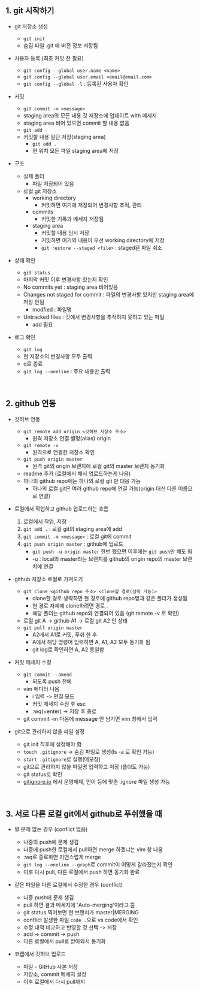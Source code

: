 ## 1. git 시작하기

- git 저장소 생성
  - `git init`
  - 숨김 파일 .git 에 버전 정보 저장됨

- 사용자 등록 (최초 커밋 전 필요)
  - `git config --global user.name <name>`
  - `git config --global user.email <email@email.com>`
  - `git config --global -l` : 등록된 사용자 확인

- 커밋
  - `git commit -m <message>`
  - staging area의 모든 내용 깃 저장소에 업데이트 with 메세지
  - staging area 비어 있으면 commit 할 내용 없음
  - `git add`
  - 커밋할 내용 일단 저장(staging area)
    - `git add .`
    - 현 위치 모든 파일 staging area에 저장

- 구조
  - 실제 폴더
    - 파일 저장되어 있음
  - 로컬 git 저장소
    - working directory
      - 커밋하면 여기에 저장되어 변경사항 추적, 관리
    - commits
      - 커밋한 기록과 메세지 저장됨
    - staging area 
      - 커밋할 내용 임시 저장
      - 커밋하면 여기의 내용이 우선 working directory에 저장
      - `git restore --staged <file>` : staged된 파일 취소

- 상태 확인
  - `git status`
  - 마지막 커밋 이후 변경사항 있는지 확인
  - No commits yet : staging area 비어있음
  - Changes not staged for commit : 파일의 변경사항 있지만 staging area에 저장 안됨
    - modfied : 파일명
  - Untracked files : 깃에서 변경사항을 추적하지 못하고 있는 파일
    - add 필요

- 로그 확인
  - `git log`
  - 현 저장소의 변경사항 모두 출력
  - q로 종료
  - `git log --oneline` : 주요 내용만 출력

</br>

## 2. github 연동

- 깃허브 연동
  - `git remote add origin <깃허브 저장소 주소>`
    - 원격 저장소 연결 별명(alias) origin
  - `git remote -v`
    - 원격으로 연결한 저장소 확인
  - `git push origin master`
    - 원격 git의 origin 브랜치에 로컬 git의 master 브랜치 동기화
  - readme 추가 (로컬에서 해서 업로드하는게 나음)
  - 하나의 github repo에는 하나의 로컬 git 만 대응 가능
      - 하나의 로컬 git은 여러 github repo에 연결 가능(origin 대신 다른 이름으로 연결)
  
- 로컬에서 작업하고 github 업로드하는 흐름  
  1. 로컬에서 작업, 저장
  2. `git add .` : 로컬 git의 staging area에 add
  3. `git commit -m <message>` : 로컬 git에 commit
  4. `git push origin master` : github에 업로드
      - `git push -u origin master` 한번 했으면 이후에는 `git push`만 해도 됨
      - -u : local의 master라는 브랜치를 github의 origin repo의 master 브랜치에 연결

- github 저장소 로컬로 가져오기
  - `git clone <github repo 주소> <clone할 경로(생략 가능)>`
    - clone할 경로 생략하면 현 경로에 github repo명과 같은 폴더가 생성됨
    - 현 경로 자체에 clone하려면 경로 . 
    - 해당 폴더는 github repo와 연결되어 있음 (git remote -v 로 확인)
  - 로컬 git A -> github A1 -> 로컬 git A2 인 상태
  - `git pull origin master`
    - A2에서 A1로 커밋, 푸쉬 한 후
    - A에서 해당 명령어 입력하면 A, A1, A2 모두 동기화 됨
    - git log로 확인하면 A, A2 동일함

- 커밋 메세지 수정
  - `git commit --amend`
    - 되도록 push 전에
  - vim 에디터 나옴
    - i 입력 -> 편집 모드
    - 커밋 메세지 수정 후 esc
    - :wq(+enter) -> 저장 후 종료
  - git commit -m 다음에 message 안 남기면 vim 창에서 입력

- git으로 관리하지 않을 파일 설정
  - git init 직후에 설정해야 함
  - `touch .gitignore` -> 숨김 파일로 생성(ls -a 로 확인 가능)
  - `start .gitignore`로 실행(메모장)
  - git으로 관리하지 않을 파일명 입력하고 저장 (폴더도 가능)
  - git status로 확인
  - [gitignore.io](gitignore.io) 에서 운영체제, 언어 등에 맞춘 .ignore 파일 생성 가능

</br>

## 3. 서로 다른 로컬 git에서 github로 푸쉬했을 때

- 별 문제 없는 경우 (conflict 없음)
  - 나중의 push에 문제 생김
  - 나중에 push한 로컬에서 pull하면 merge 하겠냐는 vim 창 나옴
  - :wq로 종료하면 자연스럽게 merge
  - `git log --oneline --graph`로 commit이 어떻게 갈라졌는지 확인
  - 이후 다시 pull, 다른 로컬에서 push 하면 동기화 완료

- 같은 파일을 다른 로컬에서 수정한 경우 (conflict)
  - 나중 push에 문제 생김
  - pull 하면 결과 메세지에 'Auto-merging'이라고 뜸
  - git status 찍어보면 현 브랜치가 master|MERGING
  - conflict 발생한 파일 `code .`으로 vs code에서 확인
  - 수정 내역 비교하고 반영할 것 선택 -> 저장
  - add -> commit -> push
  - 다른 로컬에서 pull로 받아와서 동기화


- 코랩에서 깃허브 업로드
  - 파일 - GitHub 사본 저장
  - 저장소, commit 메세지 설정
  - 이후 로컬에서 다시 pull까지